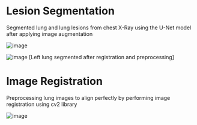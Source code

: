 # Lesion Segmentation

Segmented lung and lung lesions from chest X-Ray using the U-Net model after applying image augmentation

![image](https://user-images.githubusercontent.com/80143685/209873996-a0639001-3295-4769-a556-1194140930c5.png)

![image](https://user-images.githubusercontent.com/80143685/209874015-80bf471b-2cba-479b-962b-7388eb8fbff9.png)
[Left lung segmented after registration and preprocessing]


# Image Registration

Preprocessing lung images to align perfectly by performing image registration using cv2 library

![image](https://user-images.githubusercontent.com/80143685/209874089-8bce20fc-9f91-409f-95da-cdc855bb20c7.png)
